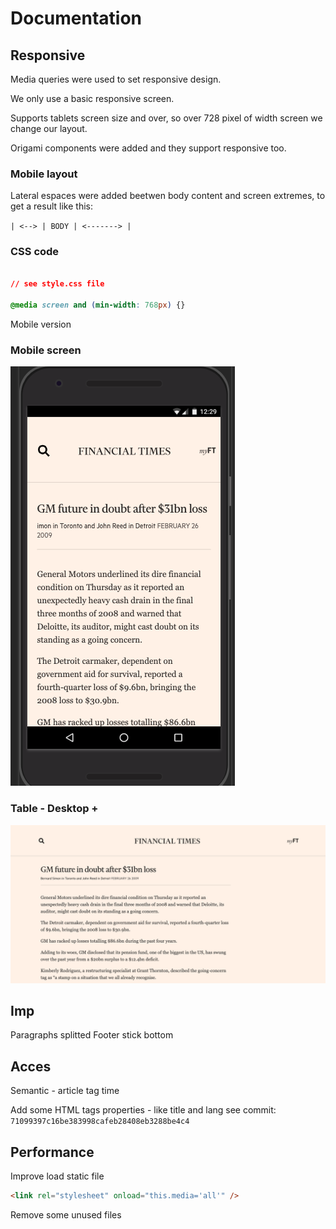 # Documentation

## Responsive

Media queries were used to set responsive design.

We only use a basic responsive screen.

Supports tablets screen size and over, so over 728 pixel of width screen we change our layout.

Origami components were added and they support responsive too.

### Mobile layout 

Lateral espaces were added beetwen body content and screen extremes, to get a result like this: 


```| <--> | BODY | <-------> |```


### CSS code
```css

// see style.css file

@media screen and (min-width: 768px) {}
```

Mobile version

### Mobile screen
![mobile version](./images/mobile-screen.png)

### Table - Desktop +
![mobile version](./images/desktop-screen.png)


## Imp


Paragraphs splitted 
Footer stick bottom


## Acces

Semantic - article tag
time

Add some HTML tags properties - like title and lang see commit:
`71099397c16be383998cafeb28408eb3288be4c4`



## Performance

Improve load static file 

```html
<link rel="stylesheet" onload="this.media='all'" />
```

Remove some unused files
